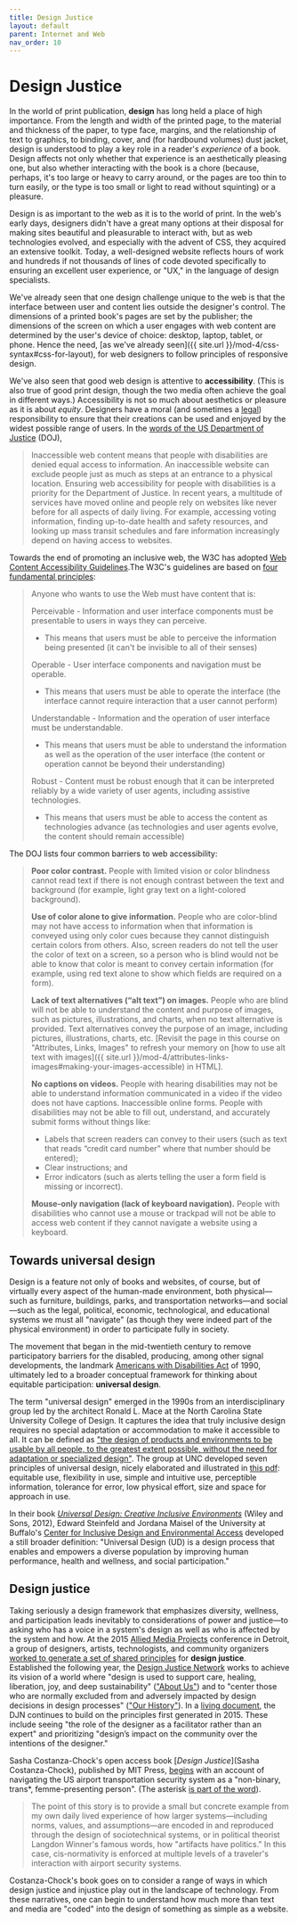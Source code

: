 ```yaml
---
title: Design Justice
layout: default
parent: Internet and Web
nav_order: 10
---
```


# Design Justice

In the world of print publication, **design** has long held a place of high importance. From the length and width of the printed page, to the material and thickness of the paper, to type face, margins, and the relationship of text to graphics, to binding, cover, and (for hardbound volumes) dust jacket, design is understood to play a key role in a reader's *experience* of a book. Design affects not only whether that experience is an aesthetically pleasing one, but also whether interacting with the book is a chore (because, perhaps, it's too large or heavy to carry around, or the pages are too thin to turn easily, or the type is too small or light to read without squinting) or a pleasure.

Design is as important to the web as it is to the world of print. In the web's early days, designers didn't have a great many options at their disposal for making sites beautiful and pleasurable to interact with, but as web technologies evolved, and especially with the advent of CSS, they acquired an extensive toolkit. Today, a well-designed website reflects hours of work and hundreds if not thousands of lines of code devoted specifically to ensuring an excellent user experience, or "UX," in the language of design specialists.

We've already seen that one design challenge unique to the web is that the interface between user and content lies outside the designer's control. The dimensions of a printed book's pages are set by the publisher; the dimensions of the screen on which a user engages with web content are determined by the user's device of choice: desktop, laptop, tablet, or phone. Hence the need, [as we've already seen]({{ site.url }}/mod-4/css-syntax#css-for-layout), for web designers to follow principles of responsive design.

We've also seen that good web design is attentive to **accessibility**. (This is also true of good print design, though the two media often achieve the goal in different ways.) Accessibility is not so much about aesthetics or pleasure as it is about *equity*. Designers have a moral (and sometimes a [legal](https://www.ada.gov/resources/web-guidance#when-the-ada-requires-web-content-to-be-accessible)) responsibility to ensure that their creations can be used and enjoyed by the widest possible range of users. In the [words of the US Department of Justice](https://www.ada.gov/resources/web-guidance#why-website-accessibility-matters) (DOJ),

> Inaccessible web content means that people with disabilities are denied equal access to information. An inaccessible website can exclude people just as much as steps at an entrance to a physical location. Ensuring web accessibility for people with disabilities is a priority for the Department of Justice. In recent years, a multitude of services have moved online and people rely on websites like never before for all aspects of daily living. For example, accessing voting information, finding up-to-date health and safety resources, and looking up mass transit schedules and fare information increasingly depend on having access to websites.

Towards the end of promoting an inclusive web, the W3C has adopted [Web Content Accessibility Guidelines](https://www.w3.org/TR/WCAG21/).The W3C's guidelines are based on [four fundamental principles](https://www.w3.org/WAI/WCAG21/Understanding/intro#understanding-the-four-principles-of-accessibility):

> Anyone who wants to use the Web must have content that is:
>
> Perceivable - Information and user interface components must be presentable to users in ways they can perceive.
>
> - This means that users must be able to perceive the information being presented (it can't be invisible to all of their senses)
>
> Operable - User interface components and navigation must be operable.
>
> - This means that users must be able to operate the interface (the interface cannot require interaction that a user cannot perform)
>
> Understandable - Information and the operation of user interface must be understandable.
>
> - This means that users must be able to understand the information as well as the operation of the user interface (the content or operation cannot be beyond their understanding)
>
> Robust - Content must be robust enough that it can be interpreted reliably by a wide variety of user agents, including assistive technologies.
>
> - This means that users must be able to access the content as technologies advance (as technologies and user agents evolve, the content should remain accessible)

The DOJ lists four common barriers to web accessibility:

> **Poor color contrast.** People with limited vision or color blindness cannot read text if there is not enough contrast between the text and background (for example, light gray text on a light-colored background).
>
> **Use of color alone to give information.** People who are color-blind may not have access to information when that information is conveyed using only color cues because they cannot distinguish certain colors from others. Also, screen readers do not tell the user the color of text on a screen, so a person who is blind would not be able to know that color is meant to convey certain information (for example, using red text alone to show which fields are required on a form).
>
> **Lack of text alternatives (“alt text”) on images.** People who are blind will not be able to understand the content and purpose of images, such as pictures, illustrations, and charts, when no text alternative is provided. Text alternatives convey the purpose of an image, including pictures, illustrations, charts, etc. \[Revisit the page in this course on "Attributes, Links, Images" to refresh your memory on [how to use alt text with images]({{ site.url }}/mod-4/attributes-links-images#making-your-images-accessible) in HTML\].
>
> **No captions on videos.** People with hearing disabilities may not be able to understand information communicated in a video if the video does not have captions.
> Inaccessible online forms. People with disabilities may not be able to fill out, understand, and accurately submit forms without things like:
> - Labels that screen readers can convey to their users (such as text that reads “credit card number” where that number should be entered); 
> - Clear instructions; and
> - Error indicators (such as alerts telling the user a form field is missing or incorrect).
>
> **Mouse-only navigation (lack of keyboard navigation).** People with disabilities who cannot use a mouse or trackpad will not be able to access web content if they cannot navigate a website using a keyboard.

## Towards universal design

Design is a feature not only of books and websites, of course, but of virtually every aspect of the human-made environment, both physical&mdash;such as furniture, buildings, parks, and transportation networks&mdash;and social&mdash;such as the legal, political, economic, technological, and educational systems we must all "navigate" (as though they were indeed part of the physical environment) in order to participate fully in society.

The movement that began in the mid-twentieth century to remove participatory barriers for the disabled, producing, among other signal developments, the landmark [Americans with Disabilities Act](https://en.wikipedia.org/wiki/Americans_with_Disabilities_Act_of_1990) of 1990, ultimately led to a broader conceptual framework for thinking about equitable participation: **universal design**.

The term "universal design" emerged in the 1990s from an interdisciplinary group led by the architect Ronald L. Mace at the North Carolina State University College of Design. It captures the idea that truly inclusive design requires no special adaptation or accommodation to make it accessible to all. It can be defined as ["the design of products and environments to be usable by all people, to the greatest extent possible, without the need for adaptation or specialized design"](https://design.ncsu.edu/research/center-for-universal-design/). The group at UNC developed seven principles of universal design, nicely elaborated and illustrated in [this pdf](https://design.ncsu.edu/wp-content/uploads/2022/11/principles-of-universal-design.pdf): equitable use, flexibility in use, simple and intuitive use, perceptible information, tolerance for error, low physical effort, size and space for approach in use.

In their book [*Universal Design: Creative Inclusive Environments*](https://books.google.com/books/about/Universal_Design.html?id=II6VV5iAW9cCAn) (Wiley and Sons, 2012), Edward Steinfeld and Jordana Maisel of the University at Buffalo's [Center for Inclusive Design and Environmental Access](https://idea.ap.buffalo.edu/about/universal-design/) developed a still broader definition: "Universal Design (UD) is a design process that enables and empowers a diverse population by improving human performance, health and wellness, and social participation."

## Design justice

Taking seriously a design framework that emphasizes diversity, wellness, and participation leads inevitably to  considerations of power and justice&mdash;to asking who has a voice in a system's design as well as who is affected by the system and how. At the 2015 [Allied Media Projects](https://alliedmedia.org/) conference in Detroit, a group of designers, artists, technologists, and community organizers [worked to generate a set of shared principles](https://designjustice.org/news-1/2016/05/02/2016-generating-shared-principles) for **design justice**. Established the following year, the [Design Justice Network](https://designjustice.org/) works to achieve its vision of a world where "design is used to support care, healing, liberation, joy, and deep sustainability" (["About Us"](https://designjustice.org/djnhistory)) and to "center those who are normally excluded from and adversely impacted by design decisions in design processes" (["Our History"](https://designjustice.org/djnhistory)). In a [living document](https://designjustice.org/read-the-principles), the DJN continues to build on the principles first generated in 2015. These include seeing "the role of the designer as a facilitator rather than an expert" and prioritizing "design’s impact on the community over the intentions of the designer."

Sasha Costanza-Chock's open access book [*Design Justice*](Sasha Costanza-Chock), published by MIT Press, [begins](https://designjustice.mitpress.mit.edu/pub/ap8rgw5e/release/1) with an account of navigating the US airport transportation security system as a "non-binary, trans*, femme-presenting person". (The asterisk [is part of the word](https://time.com/5211799/what-does-trans-asterisk-star-mean-dictionary/)).

> The point of this story is to provide a small but concrete example from my own daily lived experience of how larger systems&mdash;including norms, values, and assumptions&mdash;are encoded in and reproduced through the design of sociotechnical systems, or in political theorist Langdon Winner's famous words, how "artifacts have politics." In this case, cis-normativity is enforced at multiple levels of a traveler's interaction with airport security systems.

Costanza-Chock's book goes on to consider a range of ways in which design justice and injustice play out in the landscape of technology. From these narratives, one can begin to understand how much more than text and media are "coded" into the design of something as simple as a website.